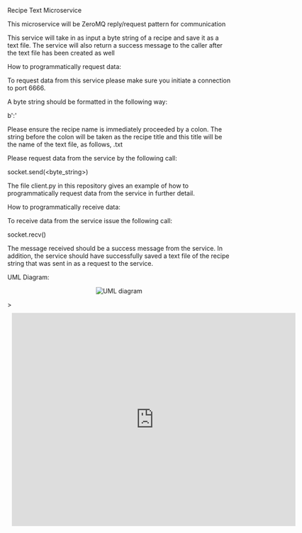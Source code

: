 Recipe Text Microservice

This microservice will be ZeroMQ reply/request pattern for communication

This service will take in as input a byte string of a recipe and save it as a text file.
The service will also return a success message to the caller after the text
file has been created as well

How to programmatically request data:

To request data from this service please make sure you initiate a connection to
port 6666.

A byte string should be formatted in the following way:

b'<recipe name>:<the rest of the recipe string>'

Please ensure the recipe name is immediately proceeded by a colon. The string
before the colon will be taken as the recipe title and this title will
be the name of the text file, as follows, <recipe name>.txt

Please request data from the service by the following call:

socket.send(<byte_string>)

The file client.py in this repository gives an example of how to 
programmatically request data from the service in further detail.

How to programmatically receive data:

To receive data from the service issue the following call:

socket.recv()

The message received should be a success message from the service. In addition, 
the service should have successfully saved a text file of the recipe string 
that was sent in as a request to the service.


UML Diagram:

<p align="center">
    <img src="https://lucid.app/documents/embedded/7c95e6cb-af9b-4822-900b-c34e09b52690" id="ziqAgqdzjy3O" alt="UML diagram">
</p>>

<div style="width: 640px; height: 480px; margin: 10px; position: relative;"><iframe allowfullscreen frameborder="0" style="width:640px; height:480px" src="https://lucid.app/documents/embedded/7c95e6cb-af9b-4822-900b-c34e09b52690" id="ziqAgqdzjy3O"></iframe></div>





